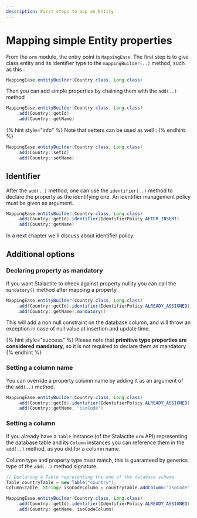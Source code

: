 ```yaml
---
description: First steps to map an Entity
---
```


# Mapping simple Entity properties

From the `orm` module, the entry point is `MappingEase`. The first step is to give class entity and its identifier type to the `mappingBuilder(..)` method, such as this :

```java
MappingEase.entityBuilder(Country.class, Long.class)
```

Then you can add simple properties by chaining them with the `add(..)` method

```java
MappingEase.entityBuilder(Country.class, Long.class)
    .add(Country::getId)
    .add(Country::getName)
```

{% hint style="info" %}
Note that setters can be used as well :
{% endhint %}

```java
MappingEase.entityBuilder(Country.class, Long.class)
    .add(Country::setId)
    .add(Country::setName)
```

## Identifier

After the `add(..)` method, one can use the `identifier(..)` method to declare the property as the identifying one. An identifier management policy must be given as argument.

```java
MappingEase.entityBuilder(Country.class, Long.class)
    .add(Country::getId).identifier(IdentifierPolicy.AFTER_INSERT)
    .add(Country::getName)
```

In a next chapter we'll discuss about identifier policy.

## Additional options

### Declaring property as mandatory

If you want Stalactite to check against property nullity you can call the `mandatory()` method after mapping a property

```java
MappingEase.entityBuilder(Country.class, Long.class)
    .add(Country::getId).identifier(IdentifierPolicy.ALREADY_ASSIGNED)
    .add(Country::getName).mandatory()
```

This will add a non null constraint on the database column, and will throw an exception in case of null value at insertion and update time.

{% hint style="success" %}
Please note that **primitive type properties are considered mandatory**, so it is not required to declare them as mandatory
{% endhint %}

### Setting a column name

You can override a property column name by adding it as an argument of the `add(..)` method.&#x20;

```java
MappingEase.entityBuilder(Country.class, Long.class)
    .add(Country::getId).identifier(IdentifierPolicy.ALREADY_ASSIGNED)
    .add(Country::getName, "isoCode")
```

### Setting a column

If you already have a `Table` instance (of the Stalactite `orm` API) representing the database table and its `Column` instances you can reference them in the `add(..)` method, as you did for a column name.

Column type and property type must match, this is guaranteed by generics type of the `add(..)` method signature.

```java
// Declaring a Table representing the one of the database schema
Table countryTable = new Table("country");
Column<Table, String> isoCodeColumn = countryTable.addColumn("isoCode", String.class);

MappingEase.entityBuilder(Country.class, Long.class)
    .add(Country::getId).identifier(IdentifierPolicy.ALREADY_ASSIGNED)
    .add(Country::getName, isoCodeColumn)
```

